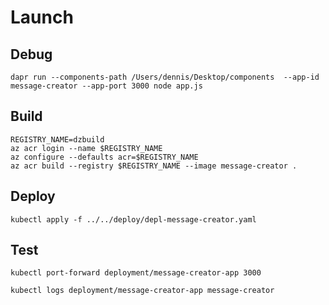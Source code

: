 # Launch

## Debug

```
dapr run --components-path /Users/dennis/Desktop/components  --app-id message-creator --app-port 3000 node app.js
```


## Build

```
REGISTRY_NAME=dzbuild 
az acr login --name $REGISTRY_NAME
az configure --defaults acr=$REGISTRY_NAME
az acr build --registry $REGISTRY_NAME --image message-creator .
```


## Deploy

```
kubectl apply -f ../../deploy/depl-message-creator.yaml
```

## Test

```
kubectl port-forward deployment/message-creator-app 3000

kubectl logs deployment/message-creator-app message-creator
```